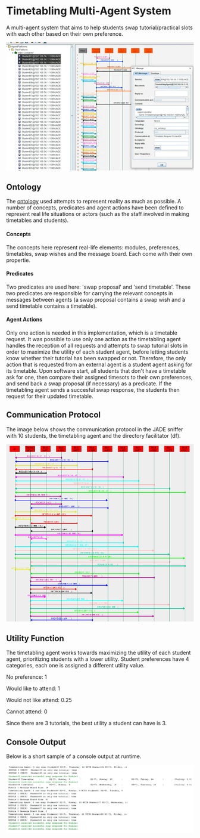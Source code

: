 # Timetabling Multi-Agent System
A multi-agent system that aims to help students swap tutorial/practical slots with each other based on their own preference.

![](https://github.com/musevarg/Timetabling-Multi-Agent-System-JADE/blob/main/Documents/pic0.PNG?raw=true)

## Ontology

The [ontology](https://github.com/musevarg/Timetabling-Multi-Agent-System-JADE/tree/main/Code/src/timetabling/ontology/elements) used attempts to represent reality as much as possible. A number of concepts,
predicates and agent actions have been defined to represent real life situations or actors (such as the staff
involved in making timetables and students).

#### Concepts
The concepts here represent real-life elements: modules, preferences, timetables, swap wishes and the message board. Each come with their own propertie.

#### Predicates
Two predicates are used here: 'swap proposal' and 'send timetable'. These two predicates are responsible for carrying the relevant concepts in messages between agents (a swap proposal contains a swap wish and a send timetable contains a timetable).

#### Agent Actions
Only one action is needed in this implementation, which is a timetable request. It was possible to use only one action as the timetabling agent handles the reception of all requests and attempts to swap tutorial slots in order to maximize the utility of each student agent, before letting students know whether their tutorial has been swapped or not. Therefore, the only action that is requested from an external agent is a student agent asking for its timetable. Upon software start, all students that don't have a timetable ask for one, then compare their assigned timesots to their own preferences, and send back a swap proposal (if necessary) as a predicate. If the timetabling agent sends a succesful swap response, the students then request for their updated timetable.

## Communication Protocol

The image below shows the communication protocol in the JADE sniffer with 10 students, the timetabling agent and the directory facilitator (df).

![JADE Sniffer - Timetabling MAS](https://github.com/musevarg/Timetabling-Multi-Agent-System-JADE/blob/main/Documents/pic1.PNG?raw=true)

## Utility Function
The timetabling agent works towards maximizing the utility of each student agent, prioritizing students with a lower utility.
Student preferences have 4 categories, each one is assigned a different utility value.

No preference: 1

Would like to attend: 1

Would not like attend: 0.25

Cannot attend: 0

Since there are 3 tutorials, the best utility a student can have is 3.

## Console Output
Below is a short sample of a console output at runtime.

![Console Output - Timetabling MAS](https://github.com/musevarg/Timetabling-Multi-Agent-System-JADE/blob/main/Documents/pic2.png?raw=true)
